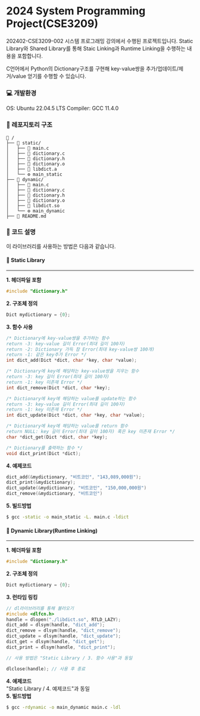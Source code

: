 # 2024 System Programming Project(CSE3209)
202402-CSE3209-002 시스템 프로그래밍 강의에서 수행된 프로젝트입니다.
Static Library와 Shared Library를 통해 Staic Linking과 Runtime Linking을 수행하는 내용을 포함합니다.

C언어에서 Python의 Dictionary구조를 구현해 key-value쌍을 추가/업데이트/제거/value 얻기를 수행할 수 있습니다.

### 💻 개발환경
OS: Ubuntu 22.04.5 LTS
Compiler: GCC 11.4.0

### 🌳 레포지토리 구조
```
📂 /
├── 📂 static/
│   ├── 📄 main.c
│   ├── 📄 dictionary.c
│   ├── 📄 dictionary.h
│   ├── 📄 dictionary.o
│   ├── 📄 libdict.a
│   └── ⚙️ main_static
├── 📂 dynamic/
│   ├── 📄 main.c
│   ├── 📄 dictionary.c
│   ├── 📄 dictionary.h
│   ├── 📄 dictionary.o
│   ├── 📄 libdict.so
│   └── ⚙️ main_dynamic
├── 📄 README.md
```

### 📓 코드 설명
이 라이브러리를 사용하는 방법은 다음과 같습니다.

#### 📙 Static Library
---
**1. 헤더파일 포함**
```C
#include "dictionary.h"
```
**2. 구조체 정의**
```C
Dict mydictionary = {0};
```
**3. 함수 사용**
```C
/* Dictionary에 key-value쌍을 추가하는 함수
return -3: key-value 길이 Error(최대 길이 100자) 
return -2: Dictionary 가득 참 Error(최대 key-value쌍 100개)
return -1: 같은 key추가 Error */
int dict_add(Dict *dict, char *key, char *value);

/* Dictionary에 key에 해당하는 key-value쌍을 지우는 함수
return -3: key 길이 Error(최대 길이 100자) 
return -1: key 미존재 Error */
int dict_remove(Dict *dict, char *key);

/* Dictionary에 key에 해당하는 value를 update하는 함수
return -3: key-value 길이 Error(최대 길이 100자) 
return -1: key 미존재 Error */
int dict_update(Dict *dict, char *key, char *value);

/* Dictionary에 key에 해당하는 value를 return 함수
return NULL: key 길이 Error(최대 길이 100자) 혹은 key 미존재 Error */
char *dict_get(Dict *dict, char *key);

/* Dictionary를 출력하는 함수 */
void dict_print(Dict *dict);
```
**4. 예제코드**
```C
dict_add(&mydictionary, "비트코인", "143,089,000원");
dict_print(&mydictionary);
dict_update(&mydictionary, "비트코인", "150,000,000원")
dict_remove(&mydictionary, "비트코인")
```
**5. 빌드방법**
```bash
$ gcc -static -o main_static -L. main.c -ldict
```


#### 📘 Dynamic Library(Runtime Linking)
---
**1. 헤더파일 포함**
```C
#include "dictionary.h"
```
**2. 구조체 정의**
```C
Dict mydictionary = {0};
```
**3. 런타임 링킹**
```C
// dl라이브러리를 통해 불러오기
#include <dlfcn.h>
handle = dlopen("./libdict.so", RTLD_LAZY);
dict_add = dlsym(handle, "dict_add");
dict_remove = dlsym(handle, "dict_remove");
dict_update = dlsym(handle, "dict_update");
dict_get = dlsym(handle, "dict_get");
dict_print = dlsym(handle, "dict_print");

// 사용 방법은 "Static Library / 3. 함수 사용"과 동일

dlclose(handle); // 사용 후 종료
```
**4. 예제코드**<br>
"Static Library / 4. 예제코드"과 동일<br>
**5. 빌드방법**
```bash
$ gcc -rdynamic -o main_dynamic main.c -ldl
```
